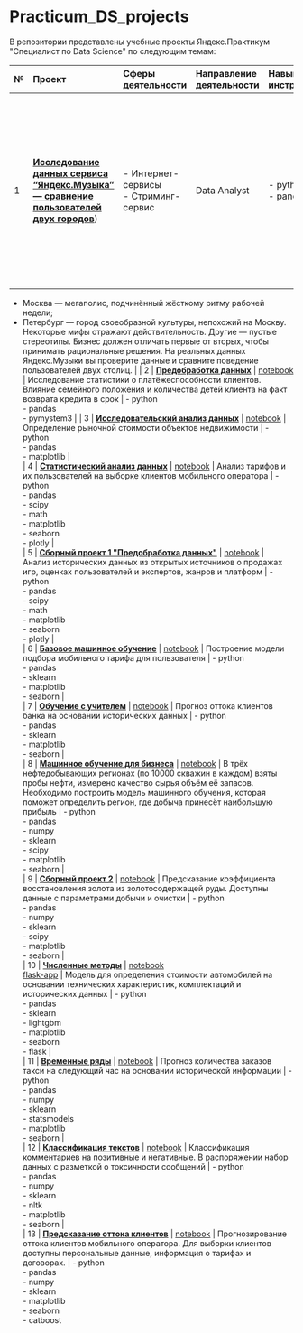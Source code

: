 # Practicum_DS_projects

В репозитории представлены учебные проекты Яндекс.Практикум "Специалист по Data Science" по следующим темам:

| № | **Проект** | **Сферы<br>деятельности**| **Направление<br>деятельности** | **Навыки и инструменты** |**Задачи<br>проекта** | **Описание<br>проекта** | **Ключевые слова** |
|:--|:-----------|:-----------------|:------------------------|:-------------------------|:----------------|:-------------------|:--------------------|   
| 1 | [**Исследование данных сервиса “Яндекс.Музыка” — сравнение пользователей двух городов**](https://github.com/aksik32/Practicum_DS_projects/blob/main/big_cities_music/big_cities_music.ipynb)) | - Интернет-сервисы<br> - Стриминг-сервис | Data Analyst | - python<br>- pandas | На реальных данных Яндекс.Музыки c помощью библиотеки Pandas и её возможностей проверить данные и сравнить поведение и предпочтения пользователей двух столиц — Москвы и Санкт-Петербурга.|Сравнение Москвы и Петербурга окружено мифами:
- Москва — мегаполис, подчинённый жёсткому ритму рабочей недели;
- Петербург — город своеобразной культуры, непохожий на Москву.
Некоторые мифы отражают действительность. Другие — пустые стереотипы. Бизнес должен отличать первые от вторых, чтобы принимать рациональные решения. На реальных данных Яндекс.Музыки вы проверите данные и сравните поведение пользователей двух столиц. |
| 2 | [**Предобработка данных**](https://github.com/andreyi91/DS_projects/tree/master/01.%20%D0%9F%D1%80%D0%B5%D0%B4%D0%BE%D0%B1%D1%80%D0%B0%D0%B1%D0%BE%D1%82%D0%BA%D0%B0%20%D0%B4%D0%B0%D0%BD%D0%BD%D1%8B%D1%85) | [notebook](https://nbviewer.jupyter.org/github/andreyi91/DS_projects/blob/master/01.%20%D0%9F%D1%80%D0%B5%D0%B4%D0%BE%D0%B1%D1%80%D0%B0%D0%B1%D0%BE%D1%82%D0%BA%D0%B0%20%D0%B4%D0%B0%D0%BD%D0%BD%D1%8B%D1%85/data_preparation.ipynb) | Исследование статистики о платёжеспособности клиентов. Влияние семейного положения и количества детей клиента на факт возврата кредита в срок | - python<br>- pandas<br>- pymystem3 |
| 3 | [**Исследовательский анализ данных**](https://github.com/andreyi91/DS_projects/tree/master/02.%20%D0%98%D1%81%D1%81%D0%BB%D0%B5%D0%B4%D0%BE%D0%B2%D0%B0%D1%82%D0%B5%D0%BB%D1%8C%D1%81%D0%BA%D0%B8%D0%B9%20%D0%B0%D0%BD%D0%B0%D0%BB%D0%B8%D0%B7%20%D0%B4%D0%B0%D0%BD%D0%BD%D1%8B%D1%85) | [notebook](https://nbviewer.jupyter.org/github/andreyi91/DS_projects/blob/master/02.%20%D0%98%D1%81%D1%81%D0%BB%D0%B5%D0%B4%D0%BE%D0%B2%D0%B0%D1%82%D0%B5%D0%BB%D1%8C%D1%81%D0%BA%D0%B8%D0%B9%20%D0%B0%D0%BD%D0%B0%D0%BB%D0%B8%D0%B7%20%D0%B4%D0%B0%D0%BD%D0%BD%D1%8B%D1%85/exploratory_data_analysis.ipynb) | Определение рыночной стоимости объектов недвижимости | - python<br>- pandas<br>- matplotlib |  
| 4 | [**Статистический анализ данных**](https://github.com/andreyi91/DS_projects/tree/master/03.%20%D0%A1%D1%82%D0%B0%D1%82%D0%B8%D1%81%D1%82%D0%B8%D1%87%D0%B5%D1%81%D0%BA%D0%B8%D0%B9%20%D0%B0%D0%BD%D0%B0%D0%BB%D0%B8%D0%B7%20%D0%B4%D0%B0%D0%BD%D0%BD%D1%8B%D1%85) | [notebook](https://nbviewer.jupyter.org/github/andreyi91/DS_projects/blob/master/03.%20%D0%A1%D1%82%D0%B0%D1%82%D0%B8%D1%81%D1%82%D0%B8%D1%87%D0%B5%D1%81%D0%BA%D0%B8%D0%B9%20%D0%B0%D0%BD%D0%B0%D0%BB%D0%B8%D0%B7%20%D0%B4%D0%B0%D0%BD%D0%BD%D1%8B%D1%85/statistical_data_analysis.ipynb) | Анализ тарифов и их пользователей на выборке клиентов мобильного оператора | - python<br>- pandas<br>- scipy<br>- math<br>- matplotlib<br>- seaborn<br>- plotly |  
| 5 | [**Сборный проект 1 "Предобработка данных"**](https://github.com/andreyi91/DS_projects/tree/master/04.%20%D0%A1%D0%B1%D0%BE%D1%80%D0%BD%D1%8B%D0%B9%20%D0%BF%D1%80%D0%BE%D0%B5%D0%BA%D1%82%201%20%22%D0%9F%D1%80%D0%B5%D0%B4%D0%BE%D0%B1%D1%80%D0%B0%D0%B1%D0%BE%D1%82%D0%BA%D0%B0%20%D0%B4%D0%B0%D0%BD%D0%BD%D1%8B%D1%85%22) | [notebook](https://nbviewer.jupyter.org/github/andreyi91/DS_projects/blob/master/04.%20%D0%A1%D0%B1%D0%BE%D1%80%D0%BD%D1%8B%D0%B9%20%D0%BF%D1%80%D0%BE%D0%B5%D0%BA%D1%82%201%20%22%D0%9F%D1%80%D0%B5%D0%B4%D0%BE%D0%B1%D1%80%D0%B0%D0%B1%D0%BE%D1%82%D0%BA%D0%B0%20%D0%B4%D0%B0%D0%BD%D0%BD%D1%8B%D1%85%22/main_project1_data_preprocessing.ipynb) | Анализ исторических данных из открытых источников о продажах игр, оценках пользователей и экспертов, жанров и платформ | - python<br>- pandas<br>- scipy<br>- math<br>- matplotlib<br>- seaborn<br>- plotly |  
| 6 | [**Базовое машинное обучение**](https://github.com/andreyi91/DS_projects/tree/master/05.%20%D0%91%D0%B0%D0%B7%D0%BE%D0%B2%D0%BE%D0%B5%20%D0%BC%D0%B0%D1%88%D0%B8%D0%BD%D0%BD%D0%BE%D0%B5%20%D0%BE%D0%B1%D1%83%D1%87%D0%B5%D0%BD%D0%B8%D0%B5) | [notebook](https://nbviewer.jupyter.org/github/andreyi91/DS_projects/blob/master/05.%20%D0%91%D0%B0%D0%B7%D0%BE%D0%B2%D0%BE%D0%B5%20%D0%BC%D0%B0%D1%88%D0%B8%D0%BD%D0%BD%D0%BE%D0%B5%20%D0%BE%D0%B1%D1%83%D1%87%D0%B5%D0%BD%D0%B8%D0%B5/intro_to_machine_learning.ipynb) | Построение модели подбора мобильного тарифа для пользователя | - python<br>- pandas<br>- sklearn<br>- matplotlib<br>- seaborn |  
| 7 | [**Обучение с учителем**](https://github.com/andreyi91/DS_projects/tree/master/06.%20%D0%9E%D0%B1%D1%83%D1%87%D0%B5%D0%BD%D0%B8%D0%B5%20%D1%81%20%D1%83%D1%87%D0%B8%D1%82%D0%B5%D0%BB%D0%B5%D0%BC) | [notebook](https://nbviewer.jupyter.org/github/andreyi91/DS_projects/blob/master/06.%20%D0%9E%D0%B1%D1%83%D1%87%D0%B5%D0%BD%D0%B8%D0%B5%20%D1%81%20%D1%83%D1%87%D0%B8%D1%82%D0%B5%D0%BB%D0%B5%D0%BC/supervised_machine_learning.ipynb) | Прогноз оттока клиентов банка на основании исторических данных | - python<br>- pandas<br>- sklearn<br>- matplotlib<br>- seaborn |  
| 8 | [**Машинное обучение для бизнеса**](https://github.com/andreyi91/DS_projects/tree/master/07.%20%D0%9C%D0%B0%D1%88%D0%B8%D0%BD%D0%BD%D0%BE%D0%B5%20%D0%BE%D0%B1%D1%83%D1%87%D0%B5%D0%BD%D0%B8%D0%B5%20%D0%B4%D0%BB%D1%8F%20%D0%B1%D0%B8%D0%B7%D0%BD%D0%B5%D1%81%D0%B0) | [notebook](https://nbviewer.jupyter.org/github/andreyi91/DS_projects/blob/master/07.%20%D0%9C%D0%B0%D1%88%D0%B8%D0%BD%D0%BD%D0%BE%D0%B5%20%D0%BE%D0%B1%D1%83%D1%87%D0%B5%D0%BD%D0%B8%D0%B5%20%D0%B4%D0%BB%D1%8F%20%D0%B1%D0%B8%D0%B7%D0%BD%D0%B5%D1%81%D0%B0/ml_in_business.ipynb) | В трёх нефтедобывающих регионах (по 10000 скважин в каждом) взяты пробы нефти, измерено качество сырья объём её запасов. Необходимо построить модель машинного обучения, которая поможет определить регион, где добыча принесёт наибольшую прибыль | - python<br>- pandas<br>- numpy<br>- sklearn<br>- scipy<br>- matplotlib<br>- seaborn |  
| 9 | [**Сборный проект 2**](https://github.com/andreyi91/DS_projects/tree/master/08.%20%D0%A1%D0%B1%D0%BE%D1%80%D0%BD%D1%8B%D0%B9%20%D0%BF%D1%80%D0%BE%D0%B5%D0%BA%D1%82%202) | [notebook](https://nbviewer.jupyter.org/github/andreyi91/DS_projects/blob/master/08.%20%D0%A1%D0%B1%D0%BE%D1%80%D0%BD%D1%8B%D0%B9%20%D0%BF%D1%80%D0%BE%D0%B5%D0%BA%D1%82%202/main_project2_supervised_ml.ipynb) | Предсказание коэффициента восстановления золота из золотосодержащей руды. Доступны данные с параметрами добычи и очистки | - python<br>- pandas<br>- numpy<br>- sklearn<br>- scipy<br>- matplotlib<br>- seaborn |  
| 10 | [**Численные методы**](https://github.com/andreyi91/DS_projects/tree/master/09.%20%D0%A7%D0%B8%D1%81%D0%BB%D0%B5%D0%BD%D0%BD%D1%8B%D0%B5%20%D0%BC%D0%B5%D1%82%D0%BE%D0%B4%D1%8B) | [notebook](https://nbviewer.jupyter.org/github/andreyi91/DS_projects/blob/master/09.%20%D0%A7%D0%B8%D1%81%D0%BB%D0%B5%D0%BD%D0%BD%D1%8B%D0%B5%20%D0%BC%D0%B5%D1%82%D0%BE%D0%B4%D1%8B/numerical_methods.ipynb)<br>[flask-app](https://car-price-demo.herokuapp.com/) | Модель для определения стоимости автомобилей на основании технических характеристик, комплектаций и исторических данных | - python<br>- pandas<br>- sklearn<br>- lightgbm<br>- matplotlib<br>- seaborn<br>- flask |  
| 11 | [**Временные ряды**](https://github.com/andreyi91/DS_projects/tree/master/10.%20%D0%92%D1%80%D0%B5%D0%BC%D0%B5%D0%BD%D0%BD%D1%8B%D0%B5%20%D1%80%D1%8F%D0%B4%D1%8B) | [notebook](https://nbviewer.jupyter.org/github/andreyi91/DS_projects/blob/master/10.%20%D0%92%D1%80%D0%B5%D0%BC%D0%B5%D0%BD%D0%BD%D1%8B%D0%B5%20%D1%80%D1%8F%D0%B4%D1%8B/time_series.ipynb) | Прогноз количества заказов такси на следующий час на основании исторической информации | - python<br>- pandas<br>- numpy<br>- sklearn<br>- statsmodels<br>- matplotlib<br>- seaborn |  
| 12 | [**Классификация текстов**](https://github.com/andreyi91/DS_projects/tree/master/11.%20%D0%9A%D0%BB%D0%B0%D1%81%D1%81%D0%B8%D1%84%D0%B8%D0%BA%D0%B0%D1%86%D0%B8%D1%8F%20%D1%82%D0%B5%D0%BA%D1%81%D1%82%D0%BE%D0%B2) | [notebook](https://nbviewer.jupyter.org/github/andreyi91/DS_projects/blob/master/11.%20%D0%9A%D0%BB%D0%B0%D1%81%D1%81%D0%B8%D1%84%D0%B8%D0%BA%D0%B0%D1%86%D0%B8%D1%8F%20%D1%82%D0%B5%D0%BA%D1%81%D1%82%D0%BE%D0%B2/ml_for_text_classification.ipynb) | Классификация комментариев на позитивные и негативные. В распоряжении набор данных с разметкой о токсичности сообщений | - python<br>- pandas<br>- numpy<br>- sklearn<br>- nltk<br>- matplotlib<br>- seaborn |  
| 13 | [**Предсказание оттока клиентов**](https://github.com/andreyi91/DS_projects/blob/master/12.%20%D0%9F%D1%80%D0%B5%D0%B4%D1%81%D0%BA%D0%B0%D0%B7%D0%B0%D0%BD%D0%B8%D0%B5%20%D0%BE%D1%82%D1%82%D0%BE%D0%BA%D0%B0%20%D0%BA%D0%BB%D0%B8%D0%B5%D0%BD%D1%82%D0%BE%D0%B2/client_churn_prediction.ipynb) | [notebook](https://github.com/andreyi91/DS_projects/blob/master/12.%20%D0%9F%D1%80%D0%B5%D0%B4%D1%81%D0%BA%D0%B0%D0%B7%D0%B0%D0%BD%D0%B8%D0%B5%20%D0%BE%D1%82%D1%82%D0%BE%D0%BA%D0%B0%20%D0%BA%D0%BB%D0%B8%D0%B5%D0%BD%D1%82%D0%BE%D0%B2/client_churn_prediction.ipynb) | Прогнозирование оттока клиентов мобильного оператора. Для выборки клиентов доступны персональные данные, информация о тарифах и договорах. | - python<br>- pandas<br>- numpy<br>- sklearn<br>- matplotlib<br>- seaborn<br>- catboost  


